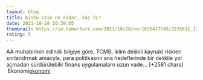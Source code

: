 ```yaml
--- 
layout: blog
title: Kishu coin ne kadar, kaç TL?
date: 2021-10-28 10:39:05
thumbnail: https://im.haberturk.com/2021/10/28/ver1635417545/3235811_1200x627.jpg
rating: 5
---
```

AA muhabirinin edindii bilgiye göre, TCMB, iklim deiiklii kaynakl riskleri snrlandrmak amacyla, para politikasnn ana hedeflerinde bir deiiklie yol açmadan sürdürülebilir finans uygulamalarn uzun vade… [+2581 chars]</br>&nbsp;Ekonomi<a href="Ekonomi">ekonomi</a>